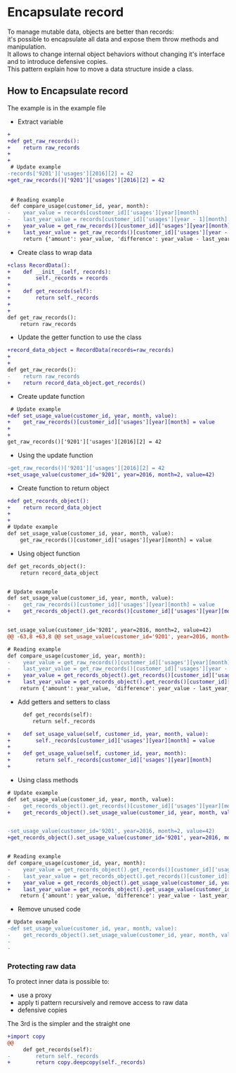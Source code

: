 # Encapsulate record 
To manage mutable data, objects are better than records:  
it's possible to encapsulate all data and expose them throw methods and manipulation.  
It allows to change internal object behaviors without changing it's interface and to introduce defensive copies.  
This pattern explain how to move a data structure inside a class.
 
## How to Encapsulate record
The example is in the example file

 * Extract variable
```diff
+
+def get_raw_records():
+    return raw_records
+
+
 # Update example
-records['9201']['usages'][2016][2] = 42
+get_raw_records()['9201']['usages'][2016][2] = 42
 
 
 # Reading example
 def compare_usage(customer_id, year, month):
-    year_value = records[customer_id]['usages'][year][month]
-    last_year_value = records[customer_id]['usages'][year - 1][month]
+    year_value = get_raw_records()[customer_id]['usages'][year][month]
+    last_year_value = get_raw_records()[customer_id]['usages'][year - 1][month]
     return {'amount': year_value, 'difference': year_value - last_year_value}
 ```
 
 * Create class to wrap data
 ```diff
+class RecordData():
+    def __init__(self, records):
+        self._records = records
+
+    def get_records(self):
+        return self._records
+
+
 def get_raw_records():
     return raw_records
 ```

 * Update the getter function to use the class 
 ```diff
+record_data_object = RecordData(records=raw_records)
+
+
 def get_raw_records():
-    return raw_records
+    return record_data_object.get_records()
 ```
 
  * Create update function
 ```diff
  # Update example
+def set_usage_value(customer_id, year, month, value):
+    get_raw_records()[customer_id]['usages'][year][month] = value
+
+
 get_raw_records()['9201']['usages'][2016][2] = 42
 ```
 
 * Using the update function
 ```diff
 -get_raw_records()['9201']['usages'][2016][2] = 42
 +set_usage_value(customer_id='9201', year=2016, month=2, value=42)
 ```
 * Create function to return object
 ```diff
+def get_records_object():
+    return record_data_object
+
+
 # Update example
 def set_usage_value(customer_id, year, month, value):
     get_raw_records()[customer_id]['usages'][year][month] = value
 ``` 
 * Using object function 
 ```diff
 def get_records_object():
     return record_data_object
 
 
 # Update example
 def set_usage_value(customer_id, year, month, value):
-    get_raw_records()[customer_id]['usages'][year][month] = value
+    get_records_object().get_records()[customer_id]['usages'][year][month] = value
 
 
 set_usage_value(customer_id='9201', year=2016, month=2, value=42)
@@ -63,8 +63,8 @@ set_usage_value(customer_id='9201', year=2016, month=2, value=42)
 
 # Reading example
 def compare_usage(customer_id, year, month):
-    year_value = get_raw_records()[customer_id]['usages'][year][month]
-    last_year_value = get_raw_records()[customer_id]['usages'][year - 1][month]
+    year_value = get_records_object().get_records()[customer_id]['usages'][year][month]
+    last_year_value = get_records_object().get_records()[customer_id]['usages'][year - 1][month]
     return {'amount': year_value, 'difference': year_value - last_year_value}
 ```
 * Add getters and setters to class
 ```diff
      def get_records(self):
         return self._records
 
+    def set_usage_value(self, customer_id, year, month, value):
+        self._records[customer_id]['usages'][year][month] = value
+
+    def get_usage_value(self, customer_id, year, month):
+        return self._records[customer_id]['usages'][year][month]
+
 ```
 * Using class methods
 ```diff
 # Update example
 def set_usage_value(customer_id, year, month, value):
-    get_records_object().get_records()[customer_id]['usages'][year][month] = value
+    get_records_object().set_usage_value(customer_id, year, month, value)
 
 
-set_usage_value(customer_id='9201', year=2016, month=2, value=42)
+get_records_object().set_usage_value(customer_id='9201', year=2016, month=2, value=42)
 
 
 # Reading example
 def compare_usage(customer_id, year, month):
-    year_value = get_records_object().get_records()[customer_id]['usages'][year][month]
-    last_year_value = get_records_object().get_records()[customer_id]['usages'][year - 1][month]
+    year_value = get_records_object().get_usage_value(customer_id, year, month)
+    last_year_value = get_records_object().get_usage_value(customer_id, year - 1, month)
     return {'amount': year_value, 'difference': year_value - last_year_value}
 
```
 * Remove unused code
```diff
# Update example
-def set_usage_value(customer_id, year, month, value):
-    get_records_object().set_usage_value(customer_id, year, month, value)
-
- 
```

### Protecting raw data
To protect inner data is possible to:
 - use a proxy
 - apply ti pattern recursively and remove access to raw data
 - defensive copies
 
The 3rd is the simpler and the straight one
```diff
+import copy
@@
     def get_records(self):
-        return self._records
+        return copy.deepcopy(self._records)
```